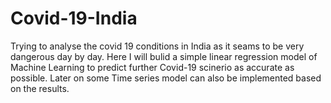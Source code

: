 # Covid-19-India
Trying to analyse the covid 19 conditions in India as it seams to be very dangerous day by day. 
Here I will bulid a simple linear regression model of Machine Learning to predict further Covid-19 scinerio as accurate as possible.
Later on some Time series model can also be implemented based on the results.
